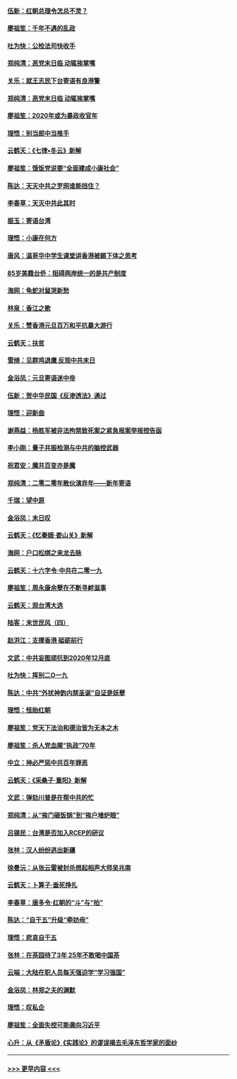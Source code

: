 #### [伍新：红朝总理令怎总不灵？](../pages/nsc993/n11770813.md?t=01062233) 
#### [廖祖笙：千年不遇的乱政](../pages/nsc993/n11770373.md?t=01062233) 
#### [吐为快：公检法司快收手](../pages/nsc993/n11770359.md?t=01062233) 
#### [郑纯清：恶党末日临 动辄挨掌嘴](../pages/nsc993/n11769912.md?t=01062233) 
#### [关乐：就王志民下台寄语有良港警](../pages/nsc993/n11769903.md?t=01062233) 
#### [郑纯清：恶党末日临 动辄挨掌嘴](../pages/nsc993/n11769356.md?t=01062233) 
#### [廖祖笙：2020年或为暴政收官年](../pages/nsc993/n11768216.md?t=01062233) 
#### [理悟：别当郎中当推手](../pages/nsc993/n11768243.md?t=01062233) 
#### [云鹤天：《七律▪冬云》新解](../pages/nsc993/n11768204.md?t=01062233) 
#### [廖祖笙：饿饭党说要“全面建成小康社会”](../pages/nsc993/n11767482.md?t=01062233) 
#### [陈达：天灭中共之罗网谁能挡住？](../pages/nsc993/n11767465.md?t=01062233) 
#### [李春草：天灭中共此其时](../pages/nsc993/n11767452.md?t=01062233) 
#### [振玉：寄语台湾](../pages/nsc993/n11767432.md?t=01062233) 
#### [理悟：小康在何方](../pages/nsc993/n11767394.md?t=01062233) 
#### [唐风：温哥华中学生课堂讲香港被踢下体之思考](../pages/nsc993/n11766848.md?t=01062233) 
#### [85岁美籍台侨：阻碍两岸统一的是共产制度](../pages/nsc993/n11765043.md?t=01062233) 
#### [海网：龟蛇对鼠哭新愁](../pages/nsc993/n11764895.md?t=01062233) 
#### [林泉：香江之歌](../pages/nsc993/n11764415.md?t=01062233) 
#### [关乐：赞香港元旦百万和平抗暴大游行](../pages/nsc993/n11764382.md?t=01062233) 
#### [云鹤天：扶贫](../pages/nsc993/n11764245.md?t=01062233) 
#### [雪绮：见群鸡退鹰  反观中共末日](../pages/nsc993/n11762112.md?t=01062233) 
#### [金浴凤：元旦寄语迷中帝](../pages/nsc993/n11761788.md?t=01062233) 
#### [伍新：贺中华民国《反渗透法》通过](../pages/nsc993/n11761994.md?t=01062233) 
#### [理悟：迎新曲](../pages/nsc993/n11761152.md?t=01062233) 
#### [谢燕益：杨胜军被非法拘禁致死案之紧急报案举报控告函](../pages/nsc993/n11756134.md?t=01062233) 
#### [李小刚：量子共振检测与中共的脑控武器](../pages/nsc993/n11754518.md?t=01062233) 
#### [祝君安：魔共百变亦是魔](../pages/nsc993/n11754469.md?t=01062233) 
#### [郑纯清：二零二零年散伙演弃年——新年寄语](../pages/nsc993/n11754195.md?t=01062233) 
#### [千瑞：望中原](../pages/nsc993/n11754159.md?t=01062233) 
#### [金浴凤：末日叹](../pages/nsc993/n11752359.md?t=01062233) 
#### [云鹤天：《忆秦娥‧娄山关》新解](../pages/nsc993/n11752348.md?t=01062233) 
#### [海网：户口松绑之来龙去脉](../pages/nsc993/n11752328.md?t=01062233) 
#### [云鹤天：十六字令‧中共在二零一九](../pages/nsc993/n11752305.md?t=01062233) 
#### [廖祖笙：周永康余孽在不断寻衅滋事](../pages/nsc993/n11751013.md?t=01062233) 
#### [云鹤天：观台湾大选](../pages/nsc993/n11751007.md?t=01062233) 
#### [陆客：末世民风（四）](../pages/nsc993/n11749203.md?t=01062233) 
#### [赵洪江：支撑香港 砥砺前行](../pages/nsc993/n11748482.md?t=01062233) 
#### [文武：中共妄图顽抗到2020年12月底](../pages/nsc993/n11748446.md?t=01062233) 
#### [吐为快：挥别二O一九](../pages/nsc993/n11748411.md?t=01062233) 
#### [陈达：中共“外扰神韵内禁圣诞”自证是妖孽](../pages/nsc993/n11748226.md?t=01062233) 
#### [理悟：怪胎红朝](../pages/nsc993/n11748206.md?t=01062233) 
#### [廖祖笙：党天下法治和德治皆为无本之木](../pages/nsc993/n11748135.md?t=01062233) 
#### [廖祖笙：杀人党血腥“执政”70年](../pages/nsc993/n11745144.md?t=01062233) 
#### [中立：神必严惩中共百年罪恶](../pages/nsc993/n11744970.md?t=01062233) 
#### [云鹤天：《采桑子‧重阳》新解](../pages/nsc993/n11744948.md?t=01062233) 
#### [文武：弹劾川普是在帮中共的忙](../pages/nsc993/n11744758.md?t=01062233) 
#### [郑纯清：从“挨门砸饭锅”到“挨户堵炉眼”](../pages/nsc993/n11744745.md?t=01062233) 
#### [吕锡民：台湾是否加入RCEP的研议](../pages/nsc993/n11744701.md?t=01062233) 
#### [张林：汉人纷纷逃出新疆](../pages/nsc993/n11743530.md?t=01062233) 
#### [徐曼沅：从张云雷被封杀想起相声大师吴兆南](../pages/nsc993/n11741816.md?t=01062233) 
#### [云鹤天：卜算子‧垂死挣扎](../pages/nsc993/n11739956.md?t=01062233) 
#### [李春草：唐多令‧红朝的“斗”与“拍”](../pages/nsc993/n11739830.md?t=01062233) 
#### [陈达：“自干五”升级“牵妨母”](../pages/nsc993/n11739724.md?t=01062233) 
#### [理悟：悲哀自干五](../pages/nsc993/n11739547.md?t=01062233) 
#### [张林：在茶园待了3年 25年不敢喝中国茶](../pages/nsc993/n11739240.md?t=01062233) 
#### [云端：大陆在职人员每天强迫学“学习强国”](../pages/nsc993/n11738735.md?t=01062233) 
#### [金浴凤：林郑之夫的渊默](../pages/nsc993/n11737735.md?t=01062233) 
#### [理悟：叹私企](../pages/nsc993/n11737715.md?t=01062233) 
#### [廖祖笙：全面失控可能袭向习近平](../pages/nsc993/n11737704.md?t=01062233) 
#### [心升：从《矛盾论》《实践论》的谬误揭去毛泽东哲学家的面纱](../pages/nsc993/n11736962.md?t=01062233) 

----
#### [ >>> 更早内容 <<< ](../indexes/nsc993-earlier.md)

